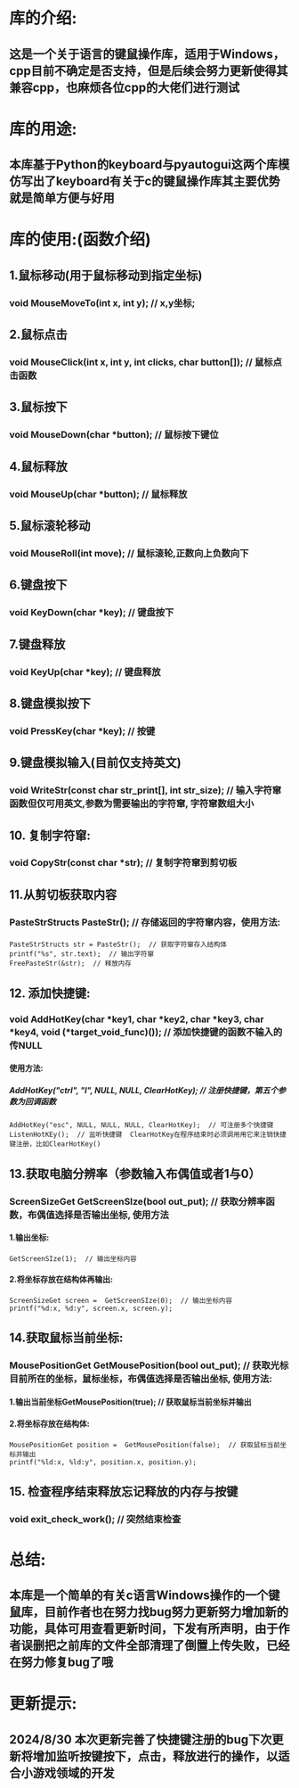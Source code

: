# 库的介绍:
## 这是一个关于语言的键鼠操作库，适用于Windows，cpp目前不确定是否支持，但是后续会努力更新使得其兼容cpp，也麻烦各位cpp的大佬们进行测试

# 库的用途: 
## 本库基于Python的keyboard与pyautogui这两个库模仿写出了keyboard有关于c的键鼠操作库其主要优势就是简单方便与好用
# 库的使用:(函数介绍)

## 1.鼠标移动(用于鼠标移动到指定坐标)
### void MouseMoveTo(int x, int y);  // x,y坐标;

## 2.鼠标点击
### void MouseClick(int x, int y, int clicks, char button[]);  // 鼠标点击函数

## 3.鼠标按下
### void MouseDown(char *button);  // 鼠标按下键位

## 4.鼠标释放
### void MouseUp(char *button);  // 鼠标释放

## 5.鼠标滚轮移动
### void MouseRoll(int move);  // 鼠标滚轮,正数向上负数向下

## 6.键盘按下
### void KeyDown(char *key);  // 键盘按下

## 7.键盘释放
### void KeyUp(char *key);  // 键盘释放

## 8.键盘模拟按下
### void PressKey(char *key); // 按键

## 9.键盘模拟输入(目前仅支持英文)
### void WriteStr(const char str_print[], int str_size); // 输入字符窜函数但仅可用英文,参数为需要输出的字符窜, 字符窜数组大小

## 10. 复制字符窜:
### void CopyStr(const char *str);  // 复制字符窜到剪切板

## 11.从剪切板获取内容
### PasteStrStructs PasteStr();  // 存储返回的字符窜内容，使用方法:
#### 
	PasteStrStructs str = PasteStr();  // 获取字符窜存入结构体
    printf("%s", str.text);  // 输出字符窜
    FreePasteStr(&str);  // 释放内存

## 12. 添加快捷键:
### void AddHotKey(char *key1, char *key2, char *key3, char *key4, void (*target_void_func)());  // 添加快捷键的函数不输入的传NULL
#### 使用方法:
#####     AddHotKey("ctrl", "l", NULL, NULL, ClearHotKey);  // 注册快捷键，第五个参数为回调函数
    AddHotKey("esc", NULL, NULL, NULL, ClearHotKey);  // 可注册多个快捷键
    ListenHotKEy();  // 监听快捷键  ClearHotKey在程序结束时必须调用用它来注销快捷键注册，比如ClearHotKey()
	
## 13.获取电脑分辨率（参数输入布偶值或者1与0）
### ScreenSizeGet GetScreenSIze(bool out_put);  // 获取分辨率函数，布偶值选择是否输出坐标, 使用方法
#### 1.输出坐标:    
	GetScreenSIze(1);  // 输出坐标内容
#### 2.将坐标存放在结构体再输出:    
	ScreenSizeGet screen =  GetScreenSIze(0);  // 输出坐标内容
    printf("%d:x, %d:y", screen.x, screen.y);
	
## 14.获取鼠标当前坐标:
### MousePositionGet GetMousePosition(bool out_put);  // 获取光标目前所在的坐标，鼠标坐标，布偶值选择是否输出坐标, 使用方法:
#### 1.输出当前坐标GetMousePosition(true);  // 获取鼠标当前坐标并输出
#### 2.将坐标存放在结构体:
	MousePositionGet position =  GetMousePosition(false);  // 获取鼠标当前坐标并输出
    printf("%ld:x, %ld:y", position.x, position.y);
	
## 15. 检查程序结束释放忘记释放的内存与按键

### void exit_check_work();  // 突然结束检查

# 总结:
## 本库是一个简单的有关c语言Windows操作的一个键鼠库，目前作者也在努力找bug努力更新努力增加新的功能，具体可用查看更新时间，下发有所声明，由于作者误删把之前库的文件全部清理了倒置上传失败，已经在努力修复bug了哦

# 更新提示:
## 2024/8/30 本次更新完善了快捷键注册的bug下次更新将增加监听按键按下，点击，释放进行的操作，以适合小游戏领域的开发